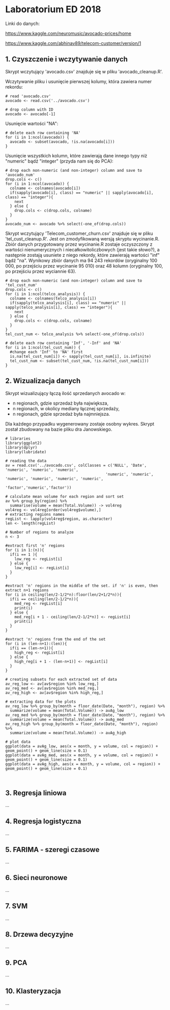 # Laboratorium ED 2018

Linki do danych:

https://www.kaggle.com/neuromusic/avocado-prices/home

https://www.kaggle.com/abhinav89/telecom-customer/version/1


## 1. Czyszczenie i wczytywanie danych

Skrypt wczytujący 'avocado.csv' znajduje się w pliku 'avocado_cleanup.R'.

Wczytywanie pliku i usunięcie pierwszej kolumy, która zawiera numer rekordu:
```{r}
# read 'avocado.csv'
avocado <- read.csv('../avocado.csv')

# drop column with ID
avocado <- avocado[-1]
```

Usunięcie wartości "NA":
```{r}
# delete each row containing 'NA'
for (i in 1:ncol(avocado)) {
  avocado <- subset(avocado, !is.na(avocado[i]))
}
```

Usunięcie wszystkich kolumn, które zawierają dane innego typy niż "numeric" bądź "integer" (przyda nam się do PCA):
```{r}
# drop each non-numeric (and non-integer) column and save to 'avocado_num'
drop.cols <- c()
for (i in 1:ncol(avocado)) {
  colname <- colnames(avocado[i])
  if(sapply(avocado[i], class) == "numeric" || sapply(avocado[i], class) == "integer"){
    next
  } else {
    drop.cols <- c(drop.cols, colname)
  }
}
avocado_num <- avocado %>% select(-one_of(drop.cols))
```

Skrypt wczytujący 'Telecom_customer_churn.csv' znajduje się w pliku 'tel_cust_cleanup.R'.
Jest on zmodyfikowaną wersją skryptu wycinanie.R. Zbiór danych przygotowany przez wycinanie.R zostaje oczyszczony z wartości nienumerycznych i niecałkowitoliczbowych (jest takie słowo?), a następnie zostają usuniete z niego rekordy, które zawierają wartości "inf" bądź "na". Wynikowy zbiór danych ma 94 243 rekordów (oryginalny 100 000, po przejściu przez wycinanie 95 010) oraz 48 kolumn (oryginalny 100, po przejściu przez wyciannie 63).

```{r}
# drop each non-numeric (and non-integer) column and save to 'tel_cust_num'
drop.cols <- c()
for (i in 1:ncol(telco_analysis)) {
  colname <- colnames(telco_analysis[i])
  if(sapply(telco_analysis[i], class) == "numeric" || sapply(telco_analysis[i], class) == "integer"){
    next
  } else {
    drop.cols <- c(drop.cols, colname)
  }
}
tel_cust_num <- telco_analysis %>% select(-one_of(drop.cols))

# delete each row containing 'Inf', '-Inf' and 'NA'
for (i in 1:ncol(tel_cust_num)) {
  #change each 'Inf' to 'NA' first 
  is.na(tel_cust_num[i]) <- sapply(tel_cust_num[i], is.infinite)
  tel_cust_num <- subset(tel_cust_num, !is.na(tel_cust_num[i]))
}
```


## 2. Wizualizacja danych

Skrypt wizualizujący łączą ilość sprzedanych avocado w:
- n regionach, gdzie sprzedaż była największa,
- n regionach, w okolicy mediany łącznej sprzedaży,
- n regionach, gdzie sprzedaż była najmniejsza.

Dla każdego przypadku wygenerowany zostaje osobny wykres.
Skrypt został zbudowany na bazie pliku dra Janowskiego.

```{r}
# libraries 
library(ggplot2)
library(dplyr)
library(lubridate)

# reading the data
av = read.csv('../avocado.csv', colClasses = c('NULL', 'Date', 'numeric', 'numeric', 'numeric', 
                                            'numeric', 'numeric', 'numeric', 'numeric', 'numeric', 'numeric',
                                            'factor','numeric','factor'))

# calculate mean volume for each region and sort set
av %>% group_by(region) %>% 
  summarise(volume = mean(Total.Volume)) -> vol4reg
vol4reg <- vol4reg[order(vol4reg$volume),]
# extracting regions names
regList <- lapply(vol4reg$region, as.character)
len <- length(regList)

# Number of regions to analyze
n <- 3

#extract first 'n' regions
for (i in 1:(n)){
  if(i == 1 ){
    low_reg <- regList[i]
  } else {
    low_reg[i] <- regList[i]
  }
}

#extract 'n' regions in the middle of the set. if 'n' is even, then extract n+1 regions
for (i in ceiling(len/2-1/2*n):floor(len/2+1/2*n)){
  if(i == ceiling(len/2-1/2*n)){
    med_reg <- regList[i]
    print(i)
  } else {
    med_reg[i + 1 - ceiling(len/2-1/2*n)] <- regList[i]
    print(i)
  }
}

#extract 'n' regions from the end of the set
for (i in (len-n+1):(len)){
  if(i == (len-n+1)){
    high_reg <- regList[i]
  } else {
    high_reg[i + 1 - (len-n+1)] <- regList[i]
  }
}

# creating subsets for each extracted set of data
av_reg_low <- av[av$region %in% low_reg,]
av_reg_med <- av[av$region %in% med_reg,]
av_reg_high <- av[av$region %in% high_reg,]

# extracting data for the plots
av_reg_low %>% group_by(month = floor_date(Date, "month"), region) %>%
  summarize(volume = mean(Total.Volume)) -> avAg_low
av_reg_med %>% group_by(month = floor_date(Date, "month"), region) %>%
  summarize(volume = mean(Total.Volume)) -> avAg_med
av_reg_high %>% group_by(month = floor_date(Date, "month"), region) %>%
  summarize(volume = mean(Total.Volume)) -> avAg_high

# plot data
ggplot(data = avAg_low, aes(x = month, y = volume, col = region)) + geom_point() + geom_line(size = 0.1)
ggplot(data = avAg_med, aes(x = month, y = volume, col = region)) + geom_point() + geom_line(size = 0.1)
ggplot(data = avAg_high, aes(x = month, y = volume, col = region)) + geom_point() + geom_line(size = 0.1)

 
```

## 3. Regresja liniowa

...

## 4. Regresja logistyczna

...

## 5. FARIMA - szeregi czasowe

...

## 6. Sieci neuronowe

...

## 7. SVM

...

## 8. Drzewa decyzyjne

...

## 9. PCA

...

## 10. Klasteryzacja

...
